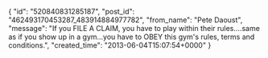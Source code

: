  {
   "id": "520840831285187",
   "post_id": "462493170453287_483914884977782",
   "from_name": "Pete Daoust",
   "message": "If you FILE A CLAIM, you have to play within their rules....same as if you show up in a gym...you have to OBEY this gym's rules, terms and conditions.",
   "created_time": "2013-06-04T15:07:54+0000"
 }
